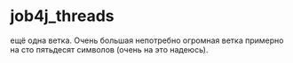 # job4j_threads

ещё одна ветка. Очень большая непотребно огромная ветка примерно на сто пятьдесят символов (очень на это надеюсь).